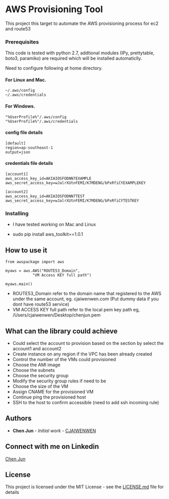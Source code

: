 # AWS Provisioning Tool

This project this target to automate the AWS provisioning process for ec2 and route53

### Prerequisites

This code is tested with python 2.7, addtional modules (IPy, prettytable, boto3, paramiko) are required which will be installed automaticlly.

Need to configure following at home directory.

#### For Linux and Mac.
```
~/.aws/config
~/.aws/credentials
```

#### For Windows.
```
"%UserProfile%"/.aws/config
"%UserProfile%"/.aws/credentials
```

#### config file details
```
[default]
region=ap-southeast-1
output=json
```
#### credentials file details
```
[account1]
aws_access_key_id=AKIAIOSFODNN7EXAMPLE
aws_secret_access_key=wJalrXUtnFEMI/K7MDENG/bPxRfiCYEXAMPLEKEY

[account2]
aws_access_key_id=AKIAIOSFODNN7TEST
aws_secret_access_key=wJalrXUtnFEMI/K7MDENG/bPxRfiCYTESTKEY
```

### Installing

* I have tested working on Mac and Linux

* sudo pip install aws_toolkit==1.0.1

## How to use it

```
from awspackage import aws

myaws = aws.AWS("ROUTE53_Domain",
        	"VM Access KEY full path")

myaws.main()

```

* ROUTE53_Domain refer to the domain name that registered to the AWS under the same account, eg. cjaiwenwen.com (Put dummy data if you dont have route53 service)
* VM ACCESS KEY full path refer to the local pem key path eg, /Users/cjaiwenwen/Desktop/chenjun.pem 

## What can the library could achieve

* Could select the account to provision based on the section by select the account1 and account2
* Create instance on any region if the VPC has been already created
* Control the number of the VMs could provisioned
* Choose the AMI image
* Choose the subnets
* Choose the security group
* Modify the security group rules if need to be
* Choose the size of the VM
* Assign CNAME for the provisioned VM
* Continue ping the provisioned host
* SSH to the host to confirm accessible (need to add ssh incoming rule)


## Authors

* **Chen Jun** - *Initial work* - [CJAIWENWEN](https://github.com/cjaiwenwen)

## Connect with me on Linkedin

[Chen Jun](https://www.linkedin.com/in/cjaiwenwen/) 

## License

This project is licensed under the MIT License - see the [LICENSE.md](LICENSE.md) file for details






